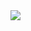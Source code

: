 




<a href="https://github.com/joaope26">
    <img align="center" src="https://i.gifer.com/origin/84/84d79f587caeee69caf306386ec3527d_w200.webp" /
  </a>
